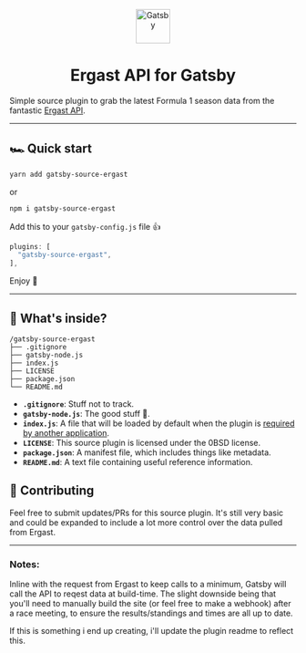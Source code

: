 <p align="center">
  <a href="https://www.gatsbyjs.com">
    <img alt="Gatsby" src="https://www.gatsbyjs.com/Gatsby-Monogram.svg" width="60" />
  </a>
</p>
<h1 align="center">
  Ergast API for Gatsby
</h1>

Simple source plugin to grab the latest Formula 1 season data from the fantastic [Ergast API](http://ergast.com/mrd/" "Ergast API").

---

## 🏎 Quick start

```bash
yarn add gatsby-source-ergast
```

or

```bash
npm i gatsby-source-ergast
```

Add this to your `gatsby-config.js` file 👍

```js
plugins: [
  "gatsby-source-ergast",
],
```

Enjoy 🎉

---

## 🧐 What's inside?

```text
/gatsby-source-ergast
├── .gitignore
├── gatsby-node.js
├── index.js
├── LICENSE
├── package.json
└── README.md
```

- **`.gitignore`**: Stuff not to track.
- **`gatsby-node.js`**: The good stuff 👀.
- **`index.js`**: A file that will be loaded by default when the plugin is [required by another application](https://docs.npmjs.com/creating-node-js-modules#create-the-file-that-will-be-loaded-when-your-module-is-required-by-another-application0).
- **`LICENSE`**: This source plugin is licensed under the 0BSD license.
- **`package.json`**: A manifest file, which includes things like metadata.
- **`README.md`**: A text file containing useful reference information.

## 🙏 Contributing

Feel free to submit updates/PRs for this source plugin. It's still very basic and could be expanded to include a lot more control over the data pulled from Ergast.

---

### Notes:

Inline with the request from Ergast to keep calls to a minimum, Gatsby will call the API to reqest data at build-time. The slight downside being that you'll need to manually build the site (or feel free to make a webhook) after a race meeting, to ensure the results/standings and times are all up to date.

If this is something i end up creating, i'll update the plugin readme to reflect this.
